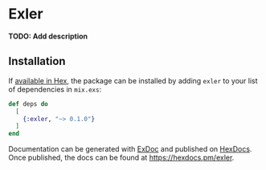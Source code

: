 # Exler

**TODO: Add description**

## Installation

If [available in Hex](https://hex.pm/docs/publish), the package can be installed
by adding `exler` to your list of dependencies in `mix.exs`:

```elixir
def deps do
  [
    {:exler, "~> 0.1.0"}
  ]
end
```

Documentation can be generated with [ExDoc](https://github.com/elixir-lang/ex_doc)
and published on [HexDocs](https://hexdocs.pm). Once published, the docs can
be found at <https://hexdocs.pm/exler>.

